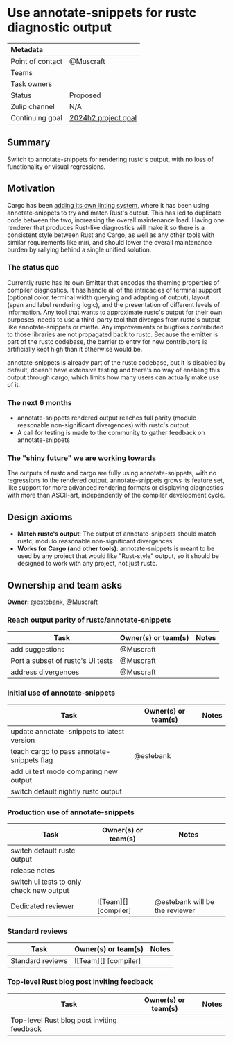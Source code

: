 # Use annotate-snippets for rustc diagnostic output

| Metadata         |                          |
|:-----------------|--------------------------|
| Point of contact | @Muscraft                |
| Teams            | <!-- TEAMS WITH ASKS --> |
| Task owners      | <!-- TASK OWNERS -->     |
| Status           | Proposed                 |
| Zulip channel    | N/A                      |
| Continuing goal  | [2024h2 project goal]    |

[2024h2 project goal]: https://rust-lang.github.io/rust-project-goals/2024h2/annotate-snippets.html

## Summary

Switch to annotate-snippets for rendering rustc's output, with no loss of functionality or visual regressions.

## Motivation

Cargo has been [adding its own linting system][cargo-lints], where it has been using annotate-snippets to try and match Rust's output. This has led to duplicate code between the two, increasing the overall maintenance load. Having one renderer that produces Rust-like diagnostics will make it so there is a consistent style between Rust and Cargo, as well as any other tools with similar requirements like miri, and should lower the overall maintenance burden by rallying behind a single unified solution.

### The status quo

Currently rustc has its own Emitter that encodes the theming properties of compiler diagnostics. It has handle all of the intricacies of terminal support (optional color, terminal width querying and adapting of output), layout (span and label rendering logic), and the presentation of different levels of information. Any tool that wants to approximate rustc's output for their own purposes, needs to use a third-party tool that diverges from rustc's output, like annotate-snippets or miette. Any improvements or bugfixes contributed to those libraries are not propagated back to rustc. Because the emitter is part of the rustc codebase, the barrier to entry for new contributors is artificially kept high than it otherwise would be.

annotate-snippets is already part of the rustc codebase, but it is disabled by default, doesn't have extensive testing and there's no way of enabling this output through cargo, which limits how many users can actually make use of it.

### The next 6 months

- annotate-snippets rendered output reaches full parity (modulo reasonable non-significant divergences) with rustc's output
- A call for testing is made to the community to gather feedback on annotate-snippets

### The "shiny future" we are working towards

The outputs of rustc and cargo are fully using annotate-snippets, with no regressions to the rendered output. annotate-snippets grows its feature set, like support for more advanced rendering formats or displaying diagnostics with more than ASCII-art, independently of the compiler development cycle.

## Design axioms

- **Match rustc's output**: The output of annotate-snippets should match rustc, modulo reasonable non-significant divergences
- **Works for Cargo (and other tools)**: annotate-snippets is meant to be used by any project that would like "Rust-style" output, so it should be designed to work with any project, not just rustc.


[da]: https://rust-lang.github.io/rust-project-goals/about/design_axioms.html

## Ownership and team asks

**Owner:** @estebank, @Muscraft

### Reach output parity of rustc/annotate-snippets

| Task                              | Owner(s) or team(s) | Notes |
|-----------------------------------|---------------------|-------|
| add suggestions                   | @Muscraft           |       |
| Port a subset of rustc's UI tests | @Muscraft           |       |
| address divergences               | @Muscraft           |       |

### Initial use of annotate-snippets

| Task                                       | Owner(s) or team(s) | Notes |
|--------------------------------------------|---------------------|-------|
| update annotate-snippets to latest version |                     |       |
| teach cargo to pass annotate-snippets flag | @estebank           |       |
| add ui test mode comparing new output      |                     |       |
| switch default nightly rustc output        |                     |       |

### Production use of annotate-snippets

| Task                                     | Owner(s) or team(s)  | Notes                          |
|------------------------------------------|----------------------|--------------------------------|
| switch default rustc output              |                      |                                |
| release notes                            |                      |                                |
| switch ui tests to only check new output |                      |                                |
| Dedicated reviewer                       | ![Team][] [compiler] | @estebank will be the reviewer |

### Standard reviews

| Task             | Owner(s) or team(s)  | Notes |
|------------------|----------------------|-------|
| Standard reviews | ![Team][] [compiler] |       |

### Top-level Rust blog post inviting feedback

| Task                                       | Owner(s) or team(s) | Notes |
|--------------------------------------------|---------------------|-------|
| Top-level Rust blog post inviting feedback |                     |       |


[cargo-lints]: https://github.com/rust-lang/cargo/issues/12235
